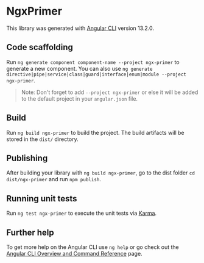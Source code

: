 # NgxPrimer

This library was generated with [Angular CLI](https://github.com/angular/angular-cli) version 13.2.0.

## Code scaffolding

Run `ng generate component component-name --project ngx-primer` to generate a new component. You can also use `ng generate directive|pipe|service|class|guard|interface|enum|module --project ngx-primer`.
> Note: Don't forget to add `--project ngx-primer` or else it will be added to the default project in your `angular.json` file. 

## Build

Run `ng build ngx-primer` to build the project. The build artifacts will be stored in the `dist/` directory.

## Publishing

After building your library with `ng build ngx-primer`, go to the dist folder `cd dist/ngx-primer` and run `npm publish`.

## Running unit tests

Run `ng test ngx-primer` to execute the unit tests via [Karma](https://karma-runner.github.io).

## Further help

To get more help on the Angular CLI use `ng help` or go check out the [Angular CLI Overview and Command Reference](https://angular.io/cli) page.
